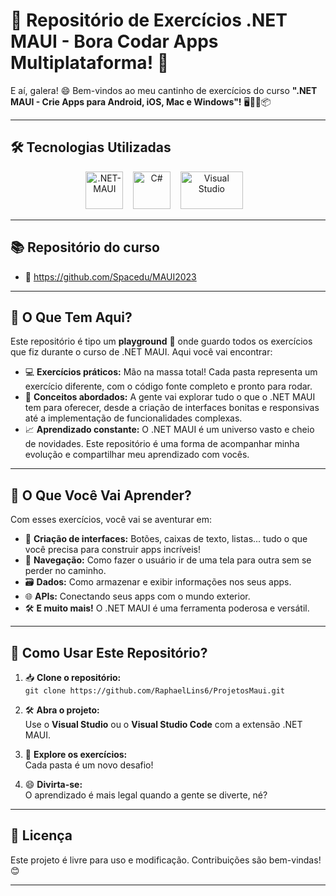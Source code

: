 ﻿# 📱 Repositório de Exercícios .NET MAUI - Bora Codar Apps Multiplataforma! 🚀

E aí, galera! 😄 Bem-vindos ao meu cantinho de exercícios do curso **".NET MAUI - Crie Apps para Android, iOS, Mac e Windows"!** 🖥️📱🍏📦

---

## 🛠️ Tecnologias Utilizadas

<p align="center">
  <img src="https://styles.redditmedia.com/t5_2odyx7/styles/communityIcon_19sk0x18irz41.png" alt=".NET-MAUI" width="60" height="60" />
  &nbsp;&nbsp;
  <img src="https://cdn.jsdelivr.net/gh/devicons/devicon/icons/csharp/csharp-original.svg" alt="C#" width="60" height="60" />
  &nbsp;&nbsp;
  <img src="https://e7.pngegg.com/pngimages/731/384/png-clipart-visual-studio-full-logo-tech-companies.png" alt="Visual Studio" width="100" height="60" />
  &nbsp;&nbsp;
</p>

---

## 📚 Repositório do curso

- 🔗 https://github.com/Spacedu/MAUI2023

---

## 🎯 O Que Tem Aqui?

Este repositório é tipo um **playground** 🛝 onde guardo todos os exercícios que fiz durante o curso de .NET MAUI. Aqui você vai encontrar:

* 💻 **Exercícios práticos:** Mão na massa total! Cada pasta representa um exercício diferente, com o código fonte completo e pronto para rodar.
* 🧠 **Conceitos abordados:** A gente vai explorar tudo o que o .NET MAUI tem para oferecer, desde a criação de interfaces bonitas e responsivas até a implementação de funcionalidades complexas.
* 📈 **Aprendizado constante:** O .NET MAUI é um universo vasto e cheio de novidades. Este repositório é uma forma de acompanhar minha evolução e compartilhar meu aprendizado com vocês.

---

## 📘 O Que Você Vai Aprender?

Com esses exercícios, você vai se aventurar em:

* 🎨 **Criação de interfaces:** Botões, caixas de texto, listas... tudo o que você precisa para construir apps incríveis!
* 🔁 **Navegação:** Como fazer o usuário ir de uma tela para outra sem se perder no caminho.
* 🗃️ **Dados:** Como armazenar e exibir informações nos seus apps.
* 🌐 **APIs:** Conectando seus apps com o mundo exterior.
* 🛠️ **E muito mais!** O .NET MAUI é uma ferramenta poderosa e versátil.

---

## 🚀 Como Usar Este Repositório?

1. 📥 **Clone o repositório:**  
   `git clone https://github.com/RaphaelLins6/ProjetosMaui.git`

2. 🛠️ **Abra o projeto:**  
   Use o **Visual Studio** ou o **Visual Studio Code** com a extensão .NET MAUI.

3. 🧩 **Explore os exercícios:**  
   Cada pasta é um novo desafio!

4. 😄 **Divirta-se:**  
   O aprendizado é mais legal quando a gente se diverte, né?

---

## 📜 Licença

Este projeto é livre para uso e modificação. Contribuições são bem-vindas! 😊

---